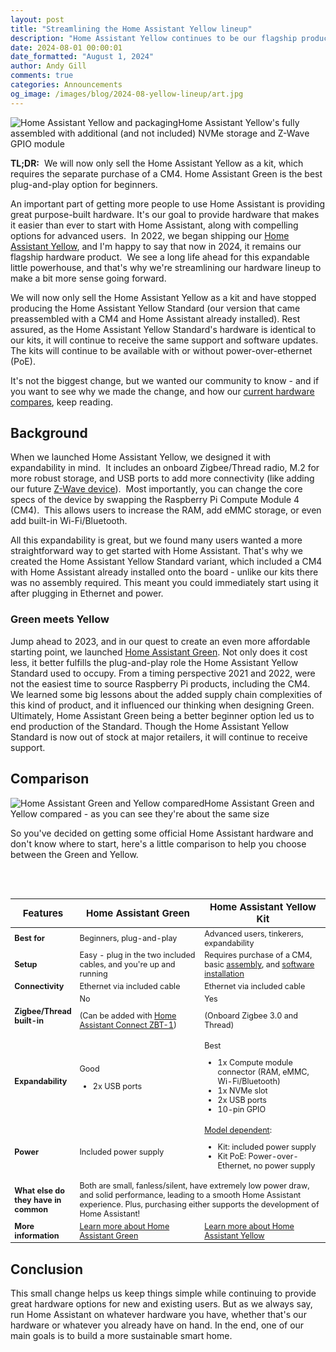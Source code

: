 ```yaml
---
layout: post
title: "Streamlining the Home Assistant Yellow lineup"
description: "Home Assistant Yellow continues to be our flagship product, and the line is getting small tweak."
date: 2024-08-01 00:00:01
date_formatted: "August 1, 2024"
author: Andy Gill
comments: true
categories: Announcements
og_image: /images/blog/2024-08-yellow-lineup/art.jpg
---
```

<p class='img'><img src='/images/blog/2024-08-yellow-lineup/art.jpg' style='border: 0;box-shadow: none;' alt="Home Assistant Yellow and packaging">Home Assistant Yellow's fully assembled with additional (and not included) NVMe storage and Z-Wave GPIO module</p>

**TL;DR:**  We will now only sell the Home Assistant Yellow as a kit, which requires the separate purchase of a CM4. Home Assistant Green is the best plug-and-play option for beginners.

An important part of getting more people to use Home Assistant is providing great purpose-built hardware. It's our goal to provide hardware that makes it easier than ever to start with Home Assistant, along with compelling options for advanced users.  In 2022, we began shipping our [Home Assistant Yellow](/yellow/), and I'm happy to say that now in 2024, it remains our flagship hardware product.  We see a long life ahead for this expandable little powerhouse, and that's why we're streamlining our hardware lineup to make a bit more sense going forward.

We will now only sell the Home Assistant Yellow as a kit and have stopped producing the Home Assistant Yellow Standard (our version that came preassembled with a CM4 and Home Assistant already installed). Rest assured, as the Home Assistant Yellow Standard's hardware is identical to our kits, it will continue to receive the same support and software updates. The kits will continue to be available with or without power-over-ethernet (PoE).

It's not the biggest change, but we wanted our community to know - and if you want to see why we made the change, and how our [current hardware compares](#comparison), keep reading.

<!--more-->

## Background

When we launched Home Assistant Yellow, we designed it with expandability in mind.  It includes an onboard Zigbee/Thread radio, M.2 for more robust storage, and USB ports to add more connectivity (like adding our future [Z-Wave device](/blog/2024/06/12/roadmap-2024h1/#next-priority-home-assistant-connect-hardware-for-z-wave)).  Most importantly, you can change the core specs of the device by swapping the Raspberry Pi Compute Module 4 (CM4).  This allows users to increase the RAM, add eMMC storage, or even add built-in Wi-Fi/Bluetooth.

All this expandability is great, but we found many users wanted a more straightforward way to get started with Home Assistant. That's why we created the Home Assistant Yellow Standard variant, which included a CM4 with Home Assistant already installed onto the board - unlike our kits there was no assembly required. This meant you could immediately start using it after plugging in Ethernet and power.

### Green meets Yellow

Jump ahead to 2023, and in our quest to create an even more affordable starting point, we launched [Home Assistant Green](/green/). Not only does it cost less, it better fulfills the plug-and-play role the Home Assistant Yellow Standard used to occupy. From a timing perspective 2021 and 2022, were not the easiest time to source Raspberry Pi products, including the CM4. We learned some big lessons about the added supply chain complexities of this kind of product, and it influenced our thinking when designing Green. Ultimately, Home Assistant Green being a better beginner option led us to end production of the Standard. Though the Home Assistant Yellow Standard is now out of stock at major retailers, it will continue to receive support.

## Comparison

<p class='img'><img src='/images/blog/2024-08-yellow-lineup/green-meets-yellow.jpg' style='border: 0;box-shadow: none;' alt="Home Assistant Green and Yellow compared">Home Assistant Green and Yellow compared - as you can see they're about the same size</p>
So you've decided on getting some official Home Assistant hardware and don't know where to start, here's a little comparison to help you choose between the Green and Yellow.

<br><br>
<table style="font-size: 0.9em; width: 100%;">
  <colgroup>
    <col style="width: 20%;">
    <col style="width: 40%;">
    <col style="width: 40%;">
  </colgroup>
  <thead>
    <tr>
      <th style="font-size: 1.2em;">Features</th>
      <th style="font-size: 1.2em;">Home Assistant Green</th>
      <th style="font-size: 1.2em;">Home Assistant Yellow Kit</th>
    </tr>
  </thead>
  <tbody>
    <tr>
      <td><b>Best for</b></td>
      <td>Beginners, plug-and-play</td>
      <td>Advanced users, tinkerers, expandability</td>
    </tr>
    <tr>
      <td><b>Setup</b></td>
      <td>Easy - plug in the two included cables, and you're up and running</td>
      <td>Requires purchase of a CM4, basic <a href="https://yellow.home-assistant.io/power-supply/">assembly</a>, and <a href="https://yellow.home-assistant.io/power-supply/#installing-home-assistant-software-on-kit">software installation</a></td>
    </tr>
    <tr>
      <td><b>Connectivity</b></td>
      <td>Ethernet via included cable</td>
      <td>Ethernet via included cable</td>
    </tr>
    <tr>
      <td><b>Zigbee/Thread built-in</b></td>
      <td>No <p>(Can be added with <a href="/connectzbt1/">Home Assistant Connect ZBT-1</a>)</p></td>
      <td>Yes <p>(Onboard Zigbee 3.0 and Thread)</p></td>
    </tr>
    <tr>
      <td><b>Expandability</b></td>
      <td>
        Good
        <ul>
          <li>2x USB ports</li>
        </ul>
      </td>
      <td>
        Best
        <ul>
          <li>1x Compute module connector (RAM, eMMC, Wi-Fi/Bluetooth)</li>
          <li>1x NVMe slot</li>
          <li>2x USB ports</li>
          <li>10-pin GPIO</li>
        </ul>
      </td>
    </tr>
    <tr>
      <td><b>Power</b></td>
      <td>Included power supply</td>
      <td>
        <a href="https://yellow.home-assistant.io/">Model dependent</a>:
        <ul>
          <li>Kit: included power supply</li>
          <li>Kit PoE: Power-over-Ethernet, no power supply</li>
        </ul>
      </td>
    </tr>
    <tr>
      <td><b>What else do they have in common</b></td>
      <td colspan="2">Both are small, fanless/silent, have extremely low power draw, and solid performance, leading to a smooth Home Assistant experience. Plus, purchasing either supports the development of Home Assistant!</td>
    </tr>
    <tr>
      <td><b>More information</b></td>
      <td><a href="/green/">Learn more about Home Assistant Green</a></td>
      <td><a href="/yellow/">Learn more about Home Assistant Yellow</a></td>
    </tr>
  </tbody>
</table>

## Conclusion

This small change helps us keep things simple while continuing to provide great hardware options for new and existing users. But as we always say, run Home Assistant on whatever hardware you have, whether that's our hardware or whatever you already have on hand. In the end, one of our main goals is to build a more sustainable smart home.
